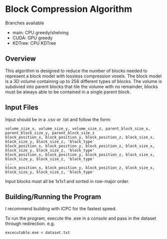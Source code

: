 # Block Compression Algorithm
Branches available
- main: CPU greedy/shelving
- CUDA: GPU greedy
- KDTree: CPU KDTree
## Overview
This algorithm is designed to reduce the number of blocks needed to represent a block model with lossless compression voxels. The block model is a 3D volume containing up to 256 different types of blocks. The volume is subdivied into parent blocks that tile the volume with no remainder, blocks must be always able to be contained in a single parent block.
## Input Files
Input should be in a .csv or .txt and follow the form:
```
volume_size_x, volume_size_y, volume_size_z, parent_block_size_x, parent_block_size_y, parent_block_size_z
block_position_x, block_position_y, block_position_z, block_size_x, block_size_y, block_size_z, 'block_type' 
block_position_x, block_position_y, block_position_z, block_size_x, block_size_y, block_size_z, 'block_type' 
block_position_x, block_position_y, block_position_z, block_size_x, block_size_y, block_size_z, 'block_type' 
...
block_position_x, block_position_y, block_position_z, block_size_x, block_size_y, block_size_z, 'block_type' 
```
Input blocks must all be 1x1x1 and sorted in row-major order.
## Building/Running the Program
I recommend building with ICPC for the fastest speed. 

To run the program, execute the .exe in a console and pass in the dataset through redirection. 
e.g.
```
excecutable.exe < dataset.txt
```
